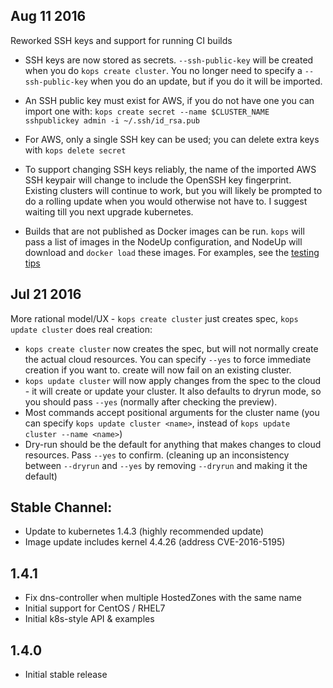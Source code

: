 ## Aug 11 2016

Reworked SSH keys and support for running CI builds

* SSH keys are now stored as secrets.  `--ssh-public-key` will be created when you do `kops create cluster`.
  You no longer need to specify a `--ssh-public-key` when you do an update, but if you do it will be imported.
* An SSH public key must exist for AWS, if you do not have one you can import one with:
  `kops create secret --name $CLUSTER_NAME sshpublickey admin -i ~/.ssh/id_rsa.pub`
* For AWS, only a single SSH key can be used; you can delete extra keys with `kops delete secret`
* To support changing SSH keys reliably, the name of the imported AWS SSH keypair will change to include
  the OpenSSH key fingerprint.  Existing clusters will continue to work, but you will likely be prompted to
  do a rolling update when you would otherwise not have to.  I suggest waiting till you next upgrade kubernetes.

* Builds that are not published as Docker images can be run.  `kops` will pass a list of images in the NodeUp
  configuration, and NodeUp will download and `docker load` these images.  For examples, see the
  [testing tips](docs/testing.md)

## Jul 21 2016

More rational model/UX - `kops create cluster` just creates spec, `kops update cluster` does real creation:

* `kops create cluster` now creates the spec, but will not normally create the actual cloud resources.  You can
  specify `--yes` to force immediate creation if you want to.  create will now fail on an existing cluster.
* `kops update cluster` will now apply changes from the spec to the cloud - it will create or update your cluster.
  It also defaults to dryrun mode, so you should pass `--yes` (normally after checking the preview).
* Most commands accept positional arguments for the cluster name (you can specify `kops update cluster <name>`,
  instead of `kops update cluster --name <name>`)
* Dry-run should be the default for anything that makes changes to cloud resources.  Pass `--yes` to confirm.
  (cleaning up an inconsistency between `--dryrun` and `--yes` by removing `--dryrun` and making it the default)

## Stable Channel:

* Update to kubernetes 1.4.3 (highly recommended update)
* Image update includes kernel 4.4.26 (address CVE-2016-5195)

## 1.4.1

* Fix dns-controller when multiple HostedZones with the same name
* Initial support for CentOS / RHEL7
* Initial k8s-style API & examples

## 1.4.0

* Initial stable release

